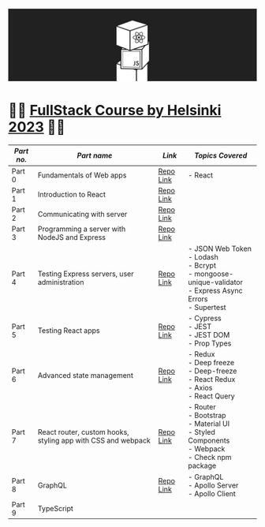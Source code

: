 ![Alt text](image.png)
# 👨‍💻 [FullStack Course by Helsinki 2023](https://fullstackopen.com/en/) 👨‍💻

| **_Part no._** 	| **_Part name_**                                              	| **_Link_**                                                                                           	| **_Topics Covered_**                                                                                             	|
|----------------	|--------------------------------------------------------------	|------------------------------------------------------------------------------------------------------	|------------------------------------------------------------------------------------------------------------------	|
| Part 0         	| Fundamentals of Web apps                                     	| [Repo Link](https://github.com/VanshSh/fullstack_course_by_university_of_helsinki/tree/master/part0) 	| - React                                                                                                          	|
| Part 1         	| Introduction to React                                        	| [Repo Link](https://github.com/VanshSh/fullstack_course_by_university_of_helsinki/tree/master/part1) 	|                                                                                                                  	|
| Part 2         	| Communicating with server                                    	| [Repo Link](https://github.com/VanshSh/fullstack_course_by_university_of_helsinki/tree/master/part2) 	|                                                                                                                  	|
| Part 3         	| Programming a server with NodeJS and Express                 	| [Repo Link](https://github.com/VanshSh/phonebook-backend)                                            	|                                                                                                                  	|
| Part 4         	| Testing Express servers, user administration                 	| [Repo Link](https://github.com/VanshSh/blog-app-backend)                                             	| - JSON Web Token<br>- Lodash<br>- Bcrypt<br>- mongoose-unique-validator<br>- Express Async Errors<br>- Supertest 	|
| Part 5         	| Testing React apps                                           	| [Repo Link](https://github.com/VanshSh/bloglist-frontend-main)                                       	| - Cypress<br>- JEST<br>- JEST DOM<br>- Prop Types                                                                	|
| Part 6         	| Advanced state management                                    	| [Repo Link](https://github.com/VanshSh/part6-all-exercise-uoh)                                       	| - Redux<br>- Deep freeze<br>  - Deep-freeze <br>- React Redux<br>- Axios<br>- React Query                        	|
| Part 7         	| React router, custom hooks, styling app with CSS and webpack 	| [Repo Link](https://github.com/VanshSh/part-7-exercises)                                             	| - Router<br>- Bootstrap<br>- Material UI<br>- Styled Components<br>- Webpack<br>- Check npm package              	|
| Part 8         	| GraphQL                                                      	| [Repo Link](https://github.com/VanshSh/part-8-graphql)                                               	| - GraphQL<br>- Apollo Server<br>- Apollo Client                                                                  	|
| Part 9         	| TypeScript                                                   	|                                                                                                      	|                                                                                                                  	|